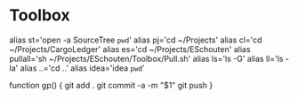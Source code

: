 # Toolbox

alias st='open -a SourceTree `pwd`'
alias pj='cd ~/Projects'
alias cl='cd ~/Projects/CargoLedger'
alias es='cd ~/Projects/ESchouten'
alias pullall='sh ~/Projects/ESchouten/Toolbox/Pull.sh'
alias ls='ls -G'
alias ll='ls -la'
alias ..='cd ..'
alias idea='idea `pwd`'

function gp() {
    git add .
    git commit -a -m "$1"
    git push
}
